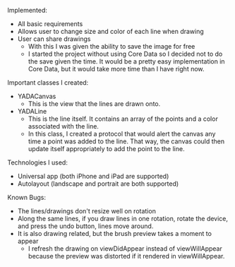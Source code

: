 Implemented:
- All basic requirements
- Allows user to change size and color of each line when drawing
- User can share drawings
	- With this I was given the ability to save the image for free
	- I started the project without using Core Data so I decided not to do the save
	  given the time. It would be a pretty easy implementation in Core Data, but it would
	  take more time than I have right now.

Important classes I created:
- YADACanvas
	- This is the view that the lines are drawn onto.
- YADALine
	- This is the line itself. It contains an array of the points and a color associated
	  with the line.
	- In this class, I created a protocol that would alert the canvas any time a point was
	  added to the line. That way, the canvas could then update itself appropriately to
	  add the point to the line.
	  
Technologies I used:
- Universal app (both iPhone and iPad are supported)
- Autolayout (landscape and portrait are both supported)

Known Bugs:
- The lines/drawings don't resize well on rotation
- Along the same lines, if you draw lines in one rotation, rotate the device, and press
  the undo button, lines move around.
- It is also drawing related, but the brush preview takes a moment to appear
	- I refresh the drawing on viewDidAppear instead of viewWillAppear because the preview
	  was distorted if it rendered in viewWillAppear.
	  
